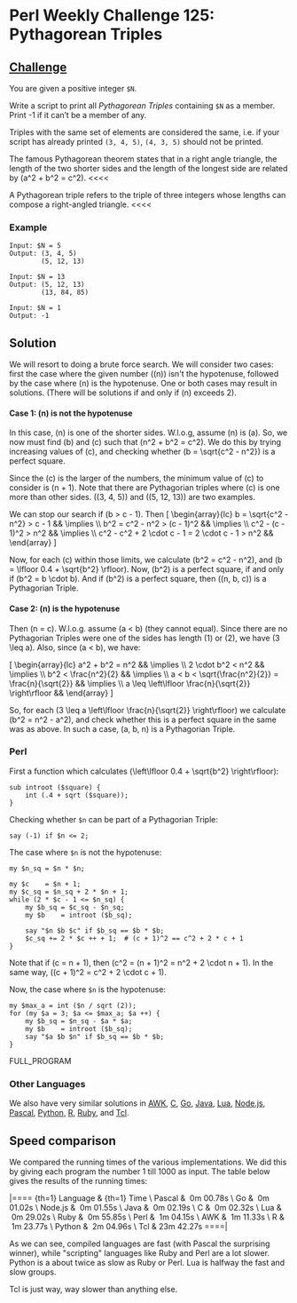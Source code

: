 # Perl Weekly Challenge 125: Pythagorean Triples

## [Challenge][task1]
>>>>
You are given a positive integer `$N`.

Write a script to print all *Pythagorean Triples* containing `$N`
as a member. Print -1 if it can&rsquo;t be a member of any.

Triples with the same set of elements are considered the same, i.e.
if your script has already printed `(3, 4, 5)`, `(4, 3, 5)` should not
be printed.

>>>>
The famous Pythagorean theorem states that in a right angle triangle,
the length of the two shorter sides and the length of the longest side
are related by \(a^2 + b^2 = c^2\).
<<<<

A Pythagorean triple refers to the triple of three integers whose
lengths can compose a right-angled triangle.
<<<<

### Example

~~~~
Input: $N = 5
Output: (3, 4, 5)
        (5, 12, 13)

Input: $N = 13
Output: (5, 12, 13)
        (13, 84, 85)

Input: $N = 1
Output: -1
~~~~

## Solution

We will resort to doing a brute force search. We will consider two
cases: first the case where the given number (\(n\)) isn't the hypotenuse,
followed by the case where \(n\) is the hypotenuse. One or both
cases may result in solutions. (There will be solutions if and only if
\(n\) exceeds 2).

#### Case 1: \(n\) is not the hypotenuse

In this case, \(n\) is one of the shorter sides. W.l.o.g, assume \(n\)
is \(a\). So, we now must find \(b\) and \(c\) such that
\(n^2 + b^2 = c^2\). We do this by trying increasing values of \(c\),
and checking whether \(b = \sqrt{c^2 - n^2}\) is a perfect square.

Since the \(c\) is the larger of the numbers, the minimum value of \(c\)
to consider is \(n + 1\). Note that there are Pythagorian triples where
\(c\) is one more than other sides. \((3, 4, 5)\) and \((5, 12, 13)\)
are two examples.

We can stop our search if \(b > c - 1\). Then
\[
    \begin{array}{lc}
        b = \sqrt{c^2 - n^2} > c - 1 && \implies \\\\
        b^2 = c^2 - n^2 > (c - 1)^2  && \implies \\\\
        c^2 - (c - 1)^2 > n^2        && \implies \\\\
        c^2 - c^2 + 2 \cdot c - 1 = 2 \cdot c - 1 > n^2 &&
    \end{array}
\]

Now, for each \(c\) within those limits, we calculate
\(b^2 = c^2 - n^2\), and
\(b = \lfloor 0.4 + \sqrt{b^2} \rfloor\). Now, \(b^2\) is a perfect
square, if and only if \(b^2 = b \cdot b\). And if \(b^2\) is a perfect
square, then \((n, b, c)\) is a Pythagorian Triple.

#### Case 2: \(n\) is the hypotenuse

Then \(n = c\). W.l.o.g. assume \(a < b\) (they cannot equal). Since 
there are no Pythagorian Triples were one of the sides has length
\(1\) or \(2\), we have \(3 \leq a\). Also, since \(a < b\), we have:

\[
    \begin{array}{lc}
        a^2 + b^2 = n^2  && \implies  \\\\
        2 \cdot b^2 < n^2 && \implies \\\\
        b^2 < \frac{n^2}{2} && \implies \\\\
        a < b < \sqrt{\frac{n^2}{2}} = \frac{n}{\sqrt{2}} && \implies \\\\
        a \leq \left\lfloor \frac{n}{\sqrt{2}} \right\rfloor &&
    \end{array}
\]

So, for each \(3 \leq a \left\lfloor \frac{n}{\sqrt{2}} \right\rfloor\)
we calculate \(b^2 = n^2 - a^2\), and check whether this is a 
perfect square in the same was as above. In such a case, \(a, b, n\)
is a Pythagorian Triple.

### Perl

First a function which calculates 
\(\left\lfloor 0.4 + \sqrt{b^2} \right\rfloor\):

~~~~
sub introot ($square) {
    int (.4 + sqrt ($square));
}
~~~~

Checking whether `$n` can be part of a Pythagorian Triple:
~~~~
say (-1) if $n <= 2;
~~~~

The case where `$n` is not the hypotenuse:

~~~~
my $n_sq = $n * $n;

my $c    = $n + 1;
my $c_sq = $n_sq + 2 * $n + 1;
while (2 * $c - 1 <= $n_sq) {
    my $b_sq = $c_sq - $n_sq;
    my $b    = introot ($b_sq);

    say "$n $b $c" if $b_sq == $b * $b;
    $c_sq += 2 * $c ++ + 1;  # (c + 1)^2 == c^2 + 2 * c + 1
}
~~~~

Note that if \(c = n + 1\), then \(c^2 = (n + 1)^2 = n^2 + 2 \cdot n + 1\).
In the same way, \((c + 1)^2 = c^2 + 2 \cdot c + 1\).

Now, the case where `$n` is the hypotenuse:

~~~~
my $max_a = int ($n / sqrt (2));
for (my $a = 3; $a <= $max_a; $a ++) {
    my $b_sq = $n_sq - $a * $a;
    my $b    = introot ($b_sq);
    say "$a $b $n" if $b_sq == $b * $b;
}
~~~~

FULL_PROGRAM

### Other Languages

We also have very similar solutions in
[AWK](#github),
[C](#github),
[Go](#github),
[Java](#github),
[Lua](#github),
[Node.js](#github),
[Pascal](#github),
[Python](#github),
[R](#github),
[Ruby](#github), and
[Tcl](#github).

## Speed comparison

We compared the running times of the various implementations. We did
this by giving each program the number 1 till 1000 as input. The table
below gives the results of the running times:

|====
{th=1} Language & {th=1} Time \\
Pascal  & &nbsp;0m 00.78s \\
Go      & &nbsp;0m 01.02s \\
Node.js & &nbsp;0m 01.55s \\
Java    & &nbsp;0m 02.19s \\
C       & &nbsp;0m 02.32s \\
Lua     & &nbsp;0m 29.02s \\
Ruby    & &nbsp;0m 55.85s \\
Perl    & &nbsp;1m 04.15s \\
AWK     & &nbsp;1m 11.33s \\
R       & &nbsp;1m 23.77s \\
Python  & &nbsp;2m 04.96s \\
Tcl     &      23m 42.27s
====|

As we can see, compiled languages are fast (with Pascal the surprising
winner), while "scripting" languages like Ruby and Perl are a lot
slower. Python is a about twice as slow as Ruby or Perl. Lua is halfway
the fast and slow groups.

Tcl is just way, way slower than anything else.

[task1]: https://theweeklychallenge.org/blog/perl-weekly-challenge-125/#TASK1

